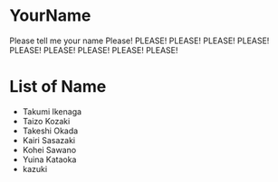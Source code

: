 # YourName 
Please tell me your name Please! PLEASE! PLEASE! PLEASE! PLEASE! PLEASE! PLEASE! PLEASE! PLEASE! PLEASE! 

# List of Name
* Takumi Ikenaga
* Taizo Kozaki
* Takeshi Okada
* Kairi Sasazaki 
* Kohei Sawano
* Yuina Kataoka
* kazuki
